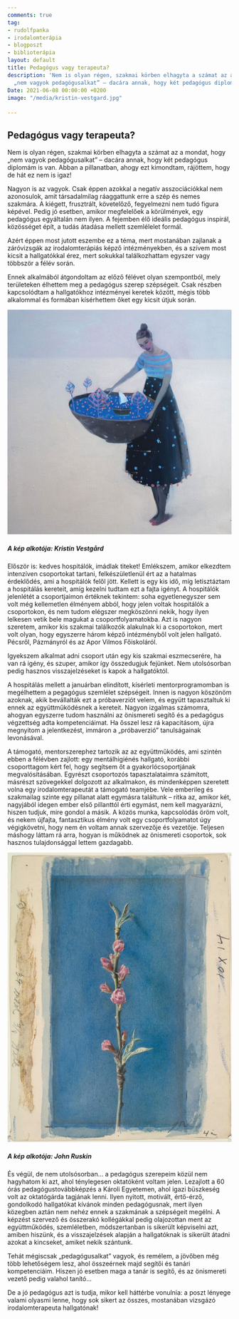 ```yaml
---
comments: true
tag:
- rudolfpanka
- irodalomterápia
- blogposzt
- biblioterápia
layout: default
title: Pedagógus vagy terapeuta?
description: 'Nem is olyan régen, szakmai körben elhagyta a számat az a mondat, hogy
  „nem vagyok pedagógusalkat” – dacára annak, hogy két pedagógus diplomám is van. '
Date: 2021-06-08 00:00:00 +0200
image: "/media/kristin-vestgard.jpg"

---
```

## Pedagógus vagy terapeuta?

Nem is olyan régen, szakmai körben elhagyta a számat az a mondat, hogy „nem vagyok pedagógusalkat” – dacára annak, hogy két pedagógus diplomám is van. Abban a pillanatban, ahogy ezt kimondtam, rájöttem, hogy de hát ez nem is igaz!

Nagyon is az vagyok. Csak éppen azokkal a negatív asszociációkkal nem azonosulok, amit társadalmilag ráaggattunk erre a szép és nemes szakmára. A kiégett, frusztrált, követelőző, fegyelmezni nem tudó figura képével. Pedig jó esetben, amikor megfelelőek a körülmények, egy pedagógus egyáltalán nem ilyen. A fejemben élő ideális pedagógus inspirál, közösséget épít, a tudás átadása mellett szemlélelet formál.

Azért éppen most jutott eszembe ez a téma, mert mostanában zajlanak a záróvizsgák az irodalomterápiás képző intézményekben, és a szívem most kicsit a hallgatókkal érez, mert sokukkal találkozhattam egyszer vagy többször a félév során.

Ennek alkalmából átgondoltam az előző félévet olyan szempontból, mely területeken élhettem meg a pedagógus szerep szépségeit. Csak részben kapcsolódtam a hallgatókhoz intézményei keretek között, mégis több alkalommal és formában kísérhettem őket egy kicsit útjuk során.

![](/media/kristin-vestgard.jpg)

##### A kép alkotója: Kristin Vestgård

Először is: kedves hospitálók, imádlak titeket! Emlékszem, amikor elkezdtem intenzíven csoportokat tartani, felkészületlenül ért az a hatalmas érdeklődés, ami a hospitálók felől jött. Kellett is egy kis idő, míg letisztáztam a hospitálás kereteit, amíg kezelni tudtam ezt a fajta igényt. A hospitálók jelenlétét a csoportjaimon értéknek tekintem: soha egyetlenegyszer sem volt még kellemetlen élményem abból, hogy jelen voltak hospitálók a csoportokon, és nem tudom elégszer megköszönni nekik, hogy ilyen lelkesen vetik bele magukat a csoportfolyamatokba. Azt is nagyon szeretem, amikor kis szakmai találkozók alakulnak ki a csoportokon, mert volt olyan, hogy egyszerre három képző intézményből volt jelen hallgató. Pécsről, Pázmányról és az Apor Vilmos Főiskoláról.

Igyekszem alkalmat adni csoport után egy kis szakmai eszmecserére, ha van rá igény, és szuper, amikor így összedugjuk fejünket. Nem utolsósorban pedig hasznos visszajelzéseket is kapok a hallgatóktól.

A hospitálás mellett a januárban elindított, kísérleti mentorprogramomban is megélhettem a pegagógus szemlélet szépségeit. Innen is nagyon köszönöm azoknak, akik bevállalták ezt a próbaverziót velem, és együtt tapasztaltuk ki ennek az együttműködésnek a kereteit. Nagyon izgalmas számomra, ahogyan egyszerre tudom használni az önismereti segítő és a pedagógus végzettség adta kompetenciáimat. Ha ősszel lesz rá kapacitásom, újra megnyitom a jelentkezést, immáron a „próbaverzió” tanulságainak levonásával.

A támogató, mentorszerephez tartozik az az együttműködés, ami szintén ebben a félévben zajlott: egy mentálhigiénés hallgató, korábbi csoporttagom kért fel, hogy segítsem őt a gyakorlócsoportjának megvalósításában. Egyrészt csoportozós tapasztalataimra számított, másrészt szövegekkel dolgozott az alkalmakon, és mindenképpen szeretett volna egy irodalomterapeutát a támogató teamjébe. Vele emberileg és szakmailag szinte egy pillanat alatt egymásra találtunk – ritka az, amikor két, nagyjából idegen ember első pillanttól érti egymást, nem kell magyarázni, hiszen tudjuk, mire gondol a másik. A közös munka, kapcsolódás öröm volt, és nekem újfajta, fantasztikus élmény volt egy csoportfolyamatot úgy végigkövetni, hogy nem én voltam annak szervezője és vezetője. Teljesen máshogy láttam rá arra, hogyan is működnek az önismereti csoportok, sok hasznos tulajdonsággal lettem gazdagabb.

![](/media/john-ruskin.jpg)

##### A kép alkotója: John Ruskin

És végül, de nem utolsósorban... a pedagógus szerepeim közül nem hagyhatom ki azt, ahol ténylegesen oktatóként voltam jelen. Lezajlott a 60 órás pedagógustovábbképzés a Károli Egyetemen, ahol igazi büszkeség volt az oktatógárda tagjának lenni. Ilyen nyitott, motivált, értő-érző, gondolkodó hallgatókat kívánok minden pedagógusnak, mert ilyen közegben aztán nem nehéz ennek a szakmának a szépségeit megélni. A képzést szervező és összerakó kollégákkal pedig olajozottan ment az együttműködés, szemléletben, módszertanban is sikerült képviselni azt, amiben hiszünk, és a visszajelzések alapján a hallgatóknak is sikerült átadni azokat a kincseket, amiket nekik szántunk.

Tehát mégiscsak „pedagógusalkat” vagyok, és remélem, a jövőben még több lehetőségem lesz, ahol összeérnek majd segítői és tanári kompetenciáim. Hiszen jó esetben maga a tanár is segítő, és az önismereti vezető pedig valahol tanító...

De a jó pedagógus azt is tudja, mikor kell háttérbe vonulnia: a poszt lényege valami olyasmi lenne, hogy sok sikert az összes, mostanában vizsgázó irodalomterapeuta hallgatónak!

<div id="emojics-root"></div>
<script>
    window.emojicsOpts = {
    widget: 'afffebb5f471b27a6121c19c3e35c6',
      position: 'inline'
    };
    (function(d, e, id) {
    function s() {var js, a = d.getElementsByTagName("script")[0];js = d.createElement("script");js.id = id;js.src = "//connect.emojics.com/dist/sdk.js";a.parentNode.insertBefore(js, a);}
    window.emojics=e;e.readyQueue=[];e.ready=function(b){e.readyQueue.push(b)}
    window.attachEvent?window.attachEvent("onload",s):window.addEventListener("load",s)
    })(document, window.emojics||{}, "emojics-js");
</script>
